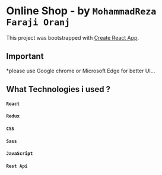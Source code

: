 # Online Shop - by `MohammadReza Faraji Oranj`

This project was bootstrapped with [Create React App](https://github.com/facebook/create-react-app).

## Important

*please use Google chrome or Microsoft Edge for better UI...

## What Technologies i used ?

#### `React`
#### `Redux`
#### `CSS`
#### `Sass`
#### `JavaScript`
#### `Rest Api`
